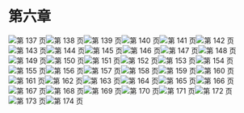 # 第六章

![第 137 页](img/page_137.gif)![第 138 页](img/page_138.gif)![第 139 页](img/page_139.gif)![第 140 页](img/page_140.gif)![第 141 页](img/page_141.gif)![第 142 页](img/page_142.gif)![第 143 页](img/page_143.gif)![第 144 页](img/page_144.gif)![第 145 页](img/page_145.gif)![第 146 页](img/page_146.gif)![第 147 页](img/page_147.gif)![第 148 页](img/page_148.gif)![第 149 页](img/page_149.gif)![第 150 页](img/page_150.gif)![第 151 页](img/page_151.gif)![第 152 页](img/page_152.gif)![第 153 页](img/page_153.gif)![第 154 页](img/page_154.gif)![第 155 页](img/page_155.gif)![第 156 页](img/page_156.gif)![第 157 页](img/page_157.gif)![第 158 页](img/page_158.gif)![第 159 页](img/page_159.gif)![第 160 页](img/page_160.gif)![第 161 页](img/page_161.gif)![第 162 页](img/page_162.gif)![第 163 页](img/page_163.gif)![第 164 页](img/page_164.gif)![第 165 页](img/page_165.gif)![第 166 页](img/page_166.gif)![第 167 页](img/page_167.gif)![第 168 页](img/page_168.gif)![第 169 页](img/page_169.gif)![第 170 页](img/page_170.gif)![第 171 页](img/page_171.gif)![第 172 页](img/page_172.gif)![第 173 页](img/page_173.gif)![第 174 页](img/page_174.gif)
